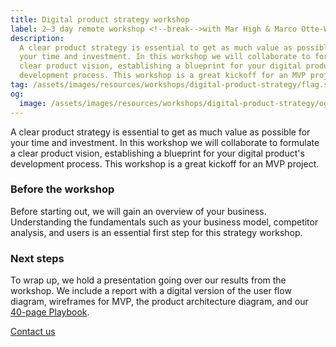 ```yaml
---
title: Digital product strategy workshop
label: 2–3 day remote workshop <!--break-->with Mar High & Marco Otte-Witte
description:
  A clear product strategy is essential to get as much value as possible for
  your time and investment. In this workshop we will collaborate to formulate a
  clear product vision, establishing a blueprint for your digital product's
  development process. This workshop is a great kickoff for an MVP project.
tag: /assets/images/resources/workshops/digital-product-strategy/flag.svg
og:
  image: /assets/images/resources/workshops/digital-product-strategy/og-image.png
---
```


A clear product strategy is essential to get as much value as possible for your
time and investment. In this workshop we will collaborate to formulate a clear
product vision, establishing a blueprint for your digital product's development
process. This workshop is a great kickoff for an MVP project.

<!--break-->

### Before the workshop

Before starting out, we will gain an overview of your business. Understanding
the fundamentals such as your business model, competitor analysis, and users is
an essential first step for this strategy workshop.

<!--break-->

### Next steps

To wrap up, we hold a presentation going over our results from the workshop. We
include a report with a digital version of the user flow diagram, wireframes for
MVP, the product architecture diagram, and our [40-page Playbook](/playbook/).

<!--break-->

<div layout:class="full" offset:class="after-21">
<CallToAction
  @title="Interested in digital product strategy?"
  @text="Request a call to learn more about our workshop."
  @label="Get in touch with us"
>
  <a href="/contact/" button:scope>
    Contact us
  </a>
</CallToAction>
</div>
